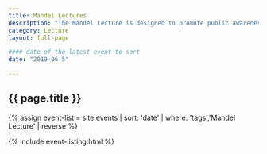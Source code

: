 ```yaml
---
title: Mandel Lectures
description: "The Mandel Lecture is designed to promote public awareness and appreciation in Astronomy generously sponsored by Steve Mandel and Carol Foote."
category: Lecture
layout: full-page

#### date of the latest event to sort
date: "2019-06-5"

---
```

<section id="main-content">
<div class="grid-container large">
<section class="heading">
<h2 class="underline">{{ page.title }}</h2>
</section>

<div class="events-card-list fade-out-siblings">
{% assign event-list = site.events | sort: 'date' | where: 'tags','Mandel Lecture' | reverse %}

{% include event-listing.html %}
